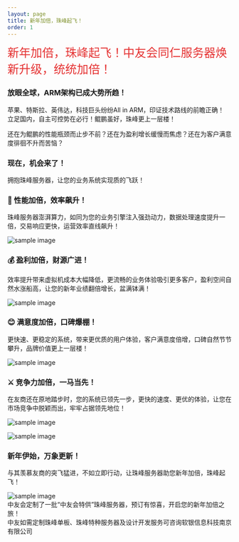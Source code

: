 ```yaml
---
layout: page
title: 新年加倍，珠峰起飞！
order: 1
---
```


<span style="color:#E53333; font-size:26px;">新年加倍，珠峰起飞！中友会同仁服务器焕新升级，统统加倍！<span style="background-color:#FFE500;"></span></span>

### 放眼全球，ARM架构已成大势所趋！ 

苹果、特斯拉、英伟达，科技巨头纷纷All in ARM，印证技术路线的前瞻正确！ 立足国内，自主可控势在必行！鲲鹏虽好，珠峰更上一层楼！<br>

还在为鲲鹏的性能瓶颈而止步不前？还在为盈利增长缓慢而焦虑？还在为客户满意度徘徊不升而苦恼？<br>

### 现在，机会来了！

拥抱珠峰服务器，让您的业务系统实现质的飞跃！<br>

### 🚀 性能加倍，效率飙升！ 

珠峰服务器澎湃算力，如同为您的业务引擎注入强劲动力，数据处理速度提升一倍，交易响应更快，运营效率直线飙升！<br>

![sample image](https://www.runningit.cn/Products/index/mmexport1737903588464.png "内容图")<br>

### 💰 盈利加倍，财源广进！ 

效率提升带来虚拟机成本大幅降低，更流畅的业务体验吸引更多客户，盈利空间自然水涨船高，让您的新年业绩翻倍增长，盆满钵满！<br>

![sample image](https://www.runningit.cn/Products/index/mmexport1737903408855.png "内容图")<br>

### 😊 满意度加倍，口碑爆棚！

更快速、更稳定的系统，带来更优质的用户体验，客户满意度倍增，口碑自然节节攀升，品牌价值更上一层楼！<br>

![sample image](https://www.runningit.cn/Products/index/mmexport1737903411028.png "内容图")<br>

### ⚔️ 竞争力加倍，一马当先！ 

在友商还在原地踏步时，您的系统已领先一步，更快的速度、更优的体验，让您在市场竞争中脱颖而出，牢牢占据领先地位！<br>

![sample image](https://www.runningit.cn/Products/index/mmexport1737903588464.png "内容图")<br>

![sample image](https://www.runningit.cn/Products/index/mmexport1737903414600.png "内容图")<br>

### 新年伊始，万象更新！ 

与其羡慕友商的突飞猛进，不如立即行动，让珠峰服务器助您新年加倍，珠峰起飞！ <br>

![sample image](https://www.runningit.cn/Products/index/mmexport1737903416330.png "内容图")<br>
中友会定制了一批“中友会特供”珠峰服务器，预订有惊喜，开启您的新年加倍之旅！
<br>
中友如需定制珠峰单板、珠峰特种服务器及设计开发服务可咨询软银信息科技南京有限公司 

